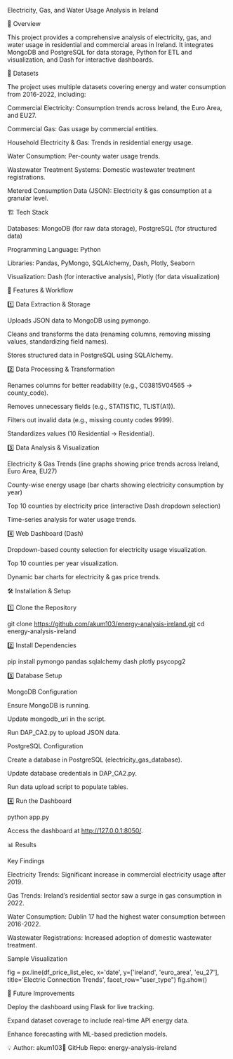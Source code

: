 Electricity, Gas, and Water Usage Analysis in Ireland

📌 Overview

This project provides a comprehensive analysis of electricity, gas, and water usage in residential and commercial areas in Ireland. It integrates MongoDB and PostgreSQL for data storage, Python for ETL and visualization, and Dash for interactive dashboards.

📂 Datasets

The project uses multiple datasets covering energy and water consumption from 2016-2022, including:

Commercial Electricity: Consumption trends across Ireland, the Euro Area, and EU27.

Commercial Gas: Gas usage by commercial entities.

Household Electricity & Gas: Trends in residential energy usage.

Water Consumption: Per-county water usage trends.

Wastewater Treatment Systems: Domestic wastewater treatment registrations.

Metered Consumption Data (JSON): Electricity & gas consumption at a granular level.

🏗️ Tech Stack

Databases: MongoDB (for raw data storage), PostgreSQL (for structured data)

Programming Language: Python

Libraries: Pandas, PyMongo, SQLAlchemy, Dash, Plotly, Seaborn

Visualization: Dash (for interactive analysis), Plotly (for data visualization)

🚀 Features & Workflow

1️⃣ Data Extraction & Storage

Uploads JSON data to MongoDB using pymongo.

Cleans and transforms the data (renaming columns, removing missing values, standardizing field names).

Stores structured data in PostgreSQL using SQLAlchemy.

2️⃣ Data Processing & Transformation

Renames columns for better readability (e.g., C03815V04565 → county_code).

Removes unnecessary fields (e.g., STATISTIC, TLIST(A1)).

Filters out invalid data (e.g., missing county codes 9999).

Standardizes values (10 Residential → Residential).

3️⃣ Data Analysis & Visualization

Electricity & Gas Trends (line graphs showing price trends across Ireland, Euro Area, EU27)

County-wise energy usage (bar charts showing electricity consumption by year)

Top 10 counties by electricity price (interactive Dash dropdown selection)

Time-series analysis for water usage trends.

4️⃣ Web Dashboard (Dash)

Dropdown-based county selection for electricity usage visualization.

Top 10 counties per year visualization.

Dynamic bar charts for electricity & gas price trends.

🛠️ Installation & Setup

1️⃣ Clone the Repository

git clone https://github.com/akum103/energy-analysis-ireland.git
cd energy-analysis-ireland

2️⃣ Install Dependencies

pip install pymongo pandas sqlalchemy dash plotly psycopg2

3️⃣ Database Setup

MongoDB Configuration

Ensure MongoDB is running.

Update mongodb_uri in the script.

Run DAP_CA2.py to upload JSON data.

PostgreSQL Configuration

Create a database in PostgreSQL (electricity_gas_database).

Update database credentials in DAP_CA2.py.

Run data upload script to populate tables.

4️⃣ Run the Dashboard

python app.py

Access the dashboard at http://127.0.0.1:8050/.

📊 Results

Key Findings

Electricity Trends: Significant increase in commercial electricity usage after 2019.

Gas Trends: Ireland’s residential sector saw a surge in gas consumption in 2022.

Water Consumption: Dublin 17 had the highest water consumption between 2016-2022.

Wastewater Registrations: Increased adoption of domestic wastewater treatment.

Sample Visualization

fig = px.line(df_price_list_elec, x='date', y=['ireland', 'euro_area', 'eu_27'],
              title='Electric Connection Trends', facet_row="user_type")
fig.show()

🎯 Future Improvements

Deploy the dashboard using Flask for live tracking.

Expand dataset coverage to include real-time API energy data.

Enhance forecasting with ML-based prediction models.

💡 Author: akum103🎯 GitHub Repo: energy-analysis-ireland
